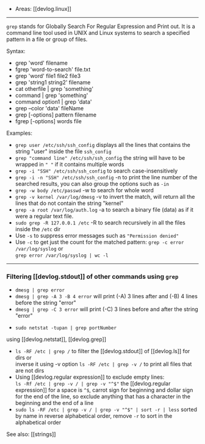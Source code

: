 
- Areas: [[devlog.linux]]

---

`grep` stands for Globally Search For Regular Expression and Print out. It is a command line tool used in UNIX and Linux systems to search a specified pattern in a file or group of files.

Syntax:

- grep 'word' filename
- fgrep 'word-to-search' file.txt
- grep 'word' file1 file2 file3
- grep 'string1 string2' filename
- cat otherfile | grep 'something'
- command | grep 'something'
- command option1 | grep 'data'
- grep –color 'data' fileName
- grep \[-options\] pattern filename
- fgrep \[-options\] words file

Examples:

- `grep user /etc/ssh/ssh_config` displays all the lines that contains the string "user" inside the file `ssh_config`
- `grep "command line" /etc/ssh/ssh_config` the string will have to be wrapped in `" "` if it contains multiple words
- `grep -i "SSH" /etc/ssh/ssh_config` to search case-insensitively
- `grep -i -n "SSH" /etc/ssh/ssh_config` -n to print the line number of the searched results, you can also group the options such as `-in`
- `grep -w body /etc/passwd` -w to search for whole word
- `grep -v kernel /var/log/dmesg` -v to invert the match, will return all the lines that do not contain the string "kernel"
- `grep -a root /var/log/auth.log` -a to search a binary file (data) as if it were a regular text file.
- `sudo grep -R 127.0.0.1 /etc` -R to search recursively in all the files inside the `/etc` dir
- Use `-s` to suppress error messages such as `"Permission denied"`
- Use `-c` to get just the count for the matched pattern: `grep -c error /var/log/syslog` or  
  `grep error /var/log/syslog | wc -l`

---

### Filtering [[devlog.stdout]] of other commands using `grep`

- `dmesg | grep error`
- `dmesg | grep -A 3 -B 4 error` will print (-A) 3 lines after and (-B) 4 lines before the string "error"
- `dmesg | grep -C 3 error` will print (-C) 3 lines before and after the string "error"

<!-- end list -->

- `sudo netstat -tupan | grep portNumber`

using [[devlog.netstat]], [[devlog.grep]]

- `ls -RF /etc | grep /` to filter the [[devlog.stdout]] of [[devlog.ls]] for dirs or  
  inverse it using -v option `ls -RF /etc | grep -v /` to print all files that are not dirs
- Using [[devlog.regular expression]] to exclude empty lines:  
  `ls -Rf /etc | grep -v / | grep -v "^$"` the [[devlog.regular expression]] for a space is `^$`, carrot sign for beginning and dollar sign for the end of the line, so exclude anything that has a character in the beginning and the end of a line
- `sudo ls -RF /etc | grep -v / | grep -v "^$" | sort -r | less` sorted by name in reverse alphabetical order, remove `-r` to sort in the alphabetical order

See also: [[strings]]
